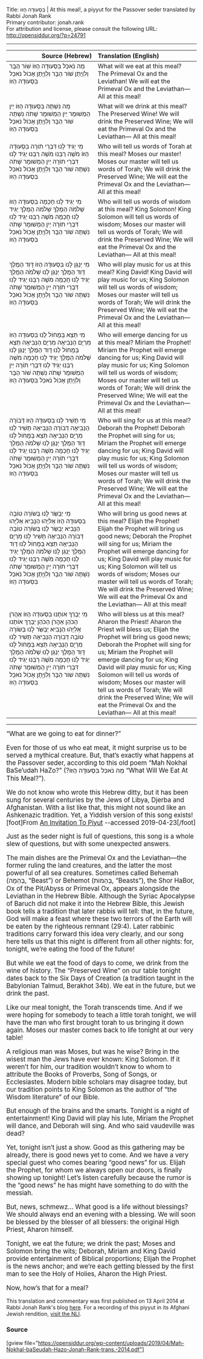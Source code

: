 <html>
<head></head>
<body>
Title: בִּסְעוּדָה הַזּוֹ | At this meal!, a piyyut for the Passover seder translated by Rabbi Jonah Rank<br />
Primary contributor: jonah.rank<br />
For attribution and license, please consult the following URL: <a href="http://opensiddur.org/?p=24791">http://opensiddur.org/?p=24791</a>
<p />
<hr />

  
<table style="margin-left: auto;margin-right: auto;" class="draggable">
<thead><tr><th id="x" style="text-align: right;">Source (Hebrew)</th><th style="text-align: left;">Translation (English)</th></tr></thead>
<tbody>
<tr><td style="vertical-align:top;" width="46%">
<div class="liturgy"><span lang="he">
מַה נֹאכַל בִּסְעוּדָה הַזּוֹ
שׁוֹר הַבָּר וְלִוְיָתָן
שׁוֹר הַבָּר וְלִוְיָתָן אָכוֹל נֹאכַל
בִּסְעוּדָה הַזּוֹ
</span></div></td>
 
<td style="vertical-align:top;" width="53%">
<div class="english">
What will we eat at this meal?
The Primeval Ox and the Leviathan!
We will eat the Primeval Ox and the Leviathan—
All at this meal!
</div></td></tr>


<tr><td style="vertical-align:top;" width="46%">
<div class="liturgy"><span lang="he">
מַה נִּשְׁתֶּה בִּסְעוּדָה הַזּוֹ
יַיִן הַמְשׁוּמָר
יַיִן הַמְשׁוּמָר שָׁתֹה נִשְׁתֶּה
שׁוֹר הַבָּר וְלִוְיָתָן אָכוֹל נֹאכַל
בִּסְעוּדָה הַזּוֹ
</span></div></td>
 
<td style="vertical-align:top;" width="53%">
<div class="english">
What will we drink at this meal?
The Preserved Wine!
We will drink the Preserved Wine;
We will eat the Primeval Ox and the Leviathan—
All at this meal!
</div></td></tr>


<tr><td style="vertical-align:top;" width="46%">
<div class="liturgy"><span lang="he">
מִי יַגִּיד לָנוּ דִּבְרֵי תוֹרָה בִסְעוּדָה הַזּוֹ
מֹשֶׁה רַבֵּנוּ
מֹשֶׁה רַבֵּנוּ יַגִּיד לָנוּ דִּבְרֵי תוֹרָה
יַיִן הַמְשׁוּמָר שָׁתֹה נִשְׁתֶּה
שׁוֹר הַבָּר וְלִוְיָתָן אָכוֹל נֹאכַל
בִּסְעוּדָה הַזּוֹ
</span></div></td>
 
<td style="vertical-align:top;" width="53%">
<div class="english">
Who will tell us words of Torah at this meal?
Moses our master!
Moses our master will tell us words of Torah;
We will drink the Preserved Wine;
We will eat the Primeval Ox and the Leviathan—
All at this meal!
</div></td></tr>


<tr><td style="vertical-align:top;" width="46%">
<div class="liturgy"><span lang="he">
מִי יַגִּיד לָנוּ חָכְמָה בִסְעוּדָה הַזּוֹ
שְׁלֹמֹה הַמֶּלֶךְ
שְׁלֹמֹה הַמֶּלֶךְ יַגִּיד לָנוּ חָכְמָה
מֹשֶׁה רַבֵּנוּ יַגִּיד לָנוּ דִּבְרֵי תוֹרָה
יַיִן הַמְשׁוּמָר שָׁתֹה נִשְׁתֶּה
שׁוֹר הַבָּר וְלִוְיָתָן אָכוֹל נֹאכַל
בִּסְעוּדָה הַזּוֹ
</span></div></td>
 
<td style="vertical-align:top;" width="53%">
<div class="english">
Who will tell us words of wisdom at this meal?
King Solomon!
King Solomon will tell us words of wisdom;
Moses our master will tell us words of Torah;
We will drink the Preserved Wine;
We will eat the Primeval Ox and the Leviathan—
All at this meal!
</div></td></tr>


<tr><td style="vertical-align:top;" width="46%">
<div class="liturgy"><span lang="he">
מִי יְנַגֵּן לָנוּ בִּסְעוּדָה הַזּוֹ
דָּוִד הַמֶּלֶךְ
דָּוִד הַמֶּלֶךְ יְנַגֵּן לָנוּ
שְׁלֹמֹה הַמֶּלֶךְ יַגִּיד לָנוּ חָכְמָה
מֹשֶׁה רַבֵּנוּ יַגִּיד לָנוּ דִּבְרֵי תוֹרָה
יַיִן הַמְשׁוּמָר שָׁתֹה נִשְׁתֶּה
שׁוֹר הַבָּר וְלִוְיָתָן אָכוֹל נֹאכַל
בִּסְעוּדָה הַזּוֹ
</span></div></td>
 
<td style="vertical-align:top;" width="53%">
<div class="english">
Who will play music for us at this meal?
King David!
King David will play music for us;
King Solomon will tell us words of wisdom;
Moses our master will tell us words of Torah;
We will drink the Preserved Wine;
We will eat the Primeval Ox and the Leviathan—
All at this meal!
</div></td></tr>


<tr><td style="vertical-align:top;" width="46%">
<div class="liturgy"><span lang="he">
מִי תֵּצֵא בְּמָחוֹל לָנוּ בִּסְעוּדָה הַזּוֹ
מִרְיָם הַנְּבִיאָה
מִרְיָם הַנְּבִיאָה תֵּצֵא בְּמָחוֹל לָנוּ
דָּוִד הַמֶּלֶךְ יְנַגֵּן לָנוּ
שְׁלֹמֹה הַמֶּלֶךְ יַגִּיד לָנוּ חָכְמָה
מֹשֶׁה רַבֵּנוּ יַגִּיד לָנוּ דִּבְרֵי תוֹרָה
יַיִן הַמְשׁוּמָר שָׁתֹה נִשְׁתֶּה
שׁוֹר הַבָּר וְלִוְיָתָן אָכוֹל נֹאכַל
בִּסְעוּדָה הַזּוֹ
</span></div></td>
 
<td style="vertical-align:top;" width="53%">
<div class="english">
Who will emerge dancing for us at this meal?
Miriam the Prophet!
Miriam the Prophet will emerge dancing for us;
King David will play music for us;
King Solomon will tell us words of wisdom;
Moses our master will tell us words of Torah;
We will drink the Preserved Wine;
We will eat the Primeval Ox and the Leviathan—
All at this meal!
</div></td></tr>


<tr><td style="vertical-align:top;" width="46%">
<div class="liturgy"><span lang="he">
מִי תָּשִׁיר לָנוּ בִּסְעוּדָה הַזּוֹ
דְּבוֹרָה הַנְּבִיאָה
דְּבוֹרָה הַנְּבִיאָה תָּשִׁיר לָנוּ
מִרְיָם הַנְּבִיאָה תֵּצֵא בְּמָחוֹל לָנוּ
דָּוִד הַמֶּלֶךְ יְנַגֵּן לָנוּ
שְׁלֹמֹה הַמֶּלֶךְ יַגִּיד לָנוּ חָכְמָה
מֹשֶׁה רַבֵּנוּ יַגִּיד לָנוּ דִּבְרֵי תוֹרָה
יַיִן הַמְשׁוּמָר שָׁתֹה נִשְׁתֶּה
שׁוֹר הַבָּר וְלִוְיָתָן אָכוֹל נֹאכַל
בִּסְעוּדָה הַזּוֹ
</span></div></td>
 
<td style="vertical-align:top;" width="53%">
<div class="english">
Who will sing for us at this meal?
Deborah the Prophet!
Deborah the Prophet will sing for us;
Miriam the Prophet will emerge dancing for us;
King David will play music for us;
King Solomon will tell us words of wisdom;
Moses our master will tell us words of Torah;
We will drink the Preserved Wine;
We will eat the Primeval Ox and the Leviathan—
All at this meal!
</div></td></tr>


<tr><td style="vertical-align:top;" width="46%">
<div class="liturgy"><span lang="he">
מִי יְבַשֵּׂר לָנוּ בְּשׂוֹרָה טוֹבָה בִסְעוּדָה הַזּוֹ
אֵלִיָּהוּ הַנָּבִיא
אֵלִיָּהוּ הַנָּבִיא יְבַשֵּׂר לָנוּ בְּשׂוֹרָה טוֹבָה
דְּבוֹרָה הַנְּבִיאָה תָּשִׁיר לָנוּ
מִרְיָם הַנְּבִיאָה תֵּצֵא בְּמָחוֹל לָנוּ
דָּוִד הַמֶּלֶךְ יְנַגֵּן לָנוּ
שְׁלֹמֹה הַמֶּלֶךְ יַגִּיד לָנוּ חָכְמָה
מֹשֶׁה רַבֵּנוּ יַגִּיד לָנוּ דִּבְרֵי תוֹרָה
יַיִן הַמְשׁוּמָר שָׁתֹה נִשְׁתֶּה
שׁוֹר הַבָּר וְלִוְיָתָן אָכוֹל נֹאכַל
בִּסְעוּדָה הַזּוֹ
</span></div></td>
 
<td style="vertical-align:top;" width="53%">
<div class="english">
Who will bring us good news at this meal?
Elijah the Prophet! 
Elijah the Prophet will bring us good news;
Deborah the Prophet will sing for us;
Miriam the Prophet will emerge dancing for us;
King David will play music  for us;
King Solomon will tell us words of wisdom;
Moses our master will tell us words of Torah;
We will drink the Preserved Wine;
We will eat the Primeval Ox and the Leviathan—
All at this meal!
</div></td></tr>


<tr><td style="vertical-align:top;" width="46%">
<div class="liturgy"><span lang="he">
מִי יְבָרֵךְ אוֹתָנוּ בִּסְעוּדָה הַזּוֹ
אַהֲרֹן הַכֹּהֵן
אַהֲרֹן הַכֹּהֵן יְבָרֵךְ אוֹתָנוּ
אֵלִיָּהוּ הַנָּבִיא יְבַשֵּׂר לָנוּ בְּשׂוֹרָה טוֹבָה
דְּבוֹרָה הַנְּבִיאָה תָּשִׁיר לָנוּ
מִרְיָם הַנְּבִיאָה תֵּצֵא בְּמָחוֹל לָנוּ
דָּוִד הַמֶּלֶךְ יְנַגֵּן לָנוּ
שְׁלֹמֹה הַמֶּלֶךְ יַגִּיד לָנוּ חָכְמָה
מֹשֶׁה רַבֵּנוּ יַגִּיד לָנוּ דִּבְרֵי תוֹרָה
יַיִן הַמְשׁוּמָר שָׁתֹה נִשְׁתֶּה
שׁוֹר הַבָּר וְלִוְיָתָן אָכוֹל נֹאכַל
בִּסְעוּדָה הַזּוֹ
</span></div></td>
 
<td style="vertical-align:top;" width="53%">
<div class="english">
Who will bless us at this meal?
Aharon the Priest! 
Aharon the Priest will bless us;
Elijah the Prophet will bring us good news;
Deborah the Prophet will sing for us;
Miriam the Prophet will emerge dancing for us;
King David will play music for us;
King Solomon will tell us words of wisdom;
Moses our master will tell us words of Torah;
We will drink the Preserved Wine;
We will eat the Primeval Ox and the Leviathan—
All at this meal!
</div></td></tr>
</tbody></table>

<hr />

<div class="english" style="font-size: 1.2em;">
“What are we going to eat for dinner?”

Even for those of us who eat meat, it might surprise us to be served a mythical creature. But, that’s exactly what happens at the Passover seder, according to this old poem “Mah Nokhal BaSe’udah HaZo?” (?מַה נֹאכַל בִּסְעוּדָה הַזּוֹ “What Will We Eat At This Meal?”).

We do not know who wrote this Hebrew ditty, but it has been sung for several centuries by the Jews of Libya, Djerba and Afghanistan. With a list like that, this might not sound like an Ashkenazic tradition. Yet, a Yiddish version of this song exists![foot]From <a href="https://web.archive.org/web/20100225090337/http://www.piyut.org.il/textual/693.html">An Invitation To Piyut</a> --accessed 2019-04-23[/foot]

Just as the seder night is full of questions, this song is a whole slew of questions, but with some unexpected answers.

The main dishes are the Primeval Ox and the Leviathan—the former ruling the land creatures, and the latter the most powerful of all sea creatures. Sometimes called Behemah (בְּהֵמָה, “Beast”) or Behemot (בְּהֵמוֹת, “Beasts”), the Shor HaBor, Ox of the Pit/Abyss or Primeval Ox, appears alongside the Leviathan in the Hebrew Bible. Although the Syriac Apocalypse of Baruch did not make it into the Hebrew Bible, this Jewish book tells a tradition that later rabbis will tell: that, in the future, God will make a feast where these two terrors of the Earth will be eaten by the righteous remnant (29:4). Later rabbinic traditions carry forward this idea very clearly, and our song here tells us that this night is different from all other nights: for, tonight, we’re eating the food of the future!

But while we eat the food of days to come, we drink from the wine of history. The “Preserved Wine” on our table tonight dates back to the Six Days of Creation (a tradition taught in the Babylonian Talmud, Berakhot 34b). We eat in the future, but we drink the past.

Like our meal tonight, the Torah transcends time. And if we were hoping for somebody to teach a little torah tonight, we will have the man who first brought torah to us bringing it down again. Moses our master comes back to life tonight at our very table!

A religious man was Moses, but was he wise? Bring in the wisest man the Jews have ever known: King Solomon. If it weren’t for him, our tradition wouldn’t know to whom to attribute the Books of Proverbs, Song of Songs, or Ecclesiastes. Modern bible scholars may disagree today, but our tradition points to King Solomon as the author of “the Wisdom literature” of our Bible.

But enough of the brains and the smarts. Tonight is a night of entertainment! King David will play his lute, Miriam the Prophet will dance, and Deborah will sing. And who said vaudeville was dead?

Yet, tonight isn’t just a show. Good as this gathering may be already, there is good news yet to come. And we have a very special guest who comes bearing “good news” for us. Elijah the Prophet, for whom we always open our doors, is finally showing up tonight! Let’s listen carefully because the rumor is the “good news” he has might have something to do with the messiah.

But, news, schmewz... What good is a life without blessings? We should always end an evening with a blessing. We will soon be blessed by the blesser of all blessers: the original High Priest, Aharon himself.

Tonight, we eat the future; we drink the past; Moses and Solomon bring the wits; Deborah, Miriam and King David provide entertainment of Biblical proportions; Elijah the Prophet is the news anchor; and we’re each getting blessed by the first man to see the Holy of Holies, Aharon the High Priest.

Now, how’s that for a meal?
</div>

This translation and commentary was first published on 13 April 2014 at Rabbi Jonah Rank's blog <a href="https://jonahrank.wordpress.com/2014/04/13/new-melody-for-an-old-passover-ditty-with-female-characters/">here</a>. For a recording of this piyyut in its Afghani Jewish rendition, <a href="http://web.nli.org.il/sites/nlis/he/song/Pages/Song.aspx?SongID=693#5,51,2173,22">visit the NLI</a>.

<h3>Source</h3>

[gview file="https://opensiddur.org/wp-content/uploads/2019/04/Mah-Nokhal-baSeudah-Hazo-Jonah-Rank-trans.-2014.pdf"]
</body>
</html>